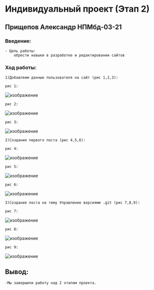# Индивидуальный проект (Этап 2)
## Прищепов Александр НПМбд-03-21
### Введение:
    - Цель работы: 
        обрести навыки в разработке и редактировании сайтов
### Ход работы:
    1)Добавляем данные пользователя на сайт (рис 1,2,3):
    
    рис 1:
    
   ![изображение](https://user-images.githubusercontent.com/104249657/167254707-89ce4597-fe31-4347-a173-993ca500f2ee.png)
    
    рис 2:
    
   ![изображение](https://user-images.githubusercontent.com/104249657/167254713-9104336f-f81a-4a09-924b-bdabd7baed4d.png)
    
    рис 3:
    
   ![изображение](https://user-images.githubusercontent.com/104249657/167254729-33d0ab8a-e99a-429d-9be8-3abd280fec5b.png)
    
    2)Создание первого поста (рис 4,5,6):
    
    рис 4:
    
   ![изображение](https://user-images.githubusercontent.com/104249657/167254769-a3131569-f768-4958-a8f0-9820e1d44b40.png)
    
    рис 5:
    
   ![изображение](https://user-images.githubusercontent.com/104249657/167254778-6adf1e16-4995-42cc-9c08-ac328be922be.png)

    рис 6:
   
   ![изображение](https://user-images.githubusercontent.com/104249657/167254801-32526f66-79d3-4af1-a24d-bda24fd44546.png)

    3)Создание поста на тему Управление версиями .git (рис 7,8,9):
    
    рис 7:
    
   ![изображение](https://user-images.githubusercontent.com/104249657/167254846-b1ca2b4d-1c41-4d82-ae40-e03b90ddb1ca.png)

    рис 8:
    
   ![изображение](https://user-images.githubusercontent.com/104249657/167254860-0e34b6ff-ef99-4f68-91d7-64f777606d75.png)

    рис 9:
    
   ![изображение](https://user-images.githubusercontent.com/104249657/167254873-eba28f67-80f4-4100-9dc5-a4af244faf62.png)
    
## Вывод:
    -Мы завершили работу над 2 этапом проекта.
    
